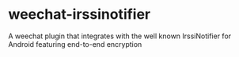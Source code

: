 weechat-irssinotifier
=====================

A weechat plugin that integrates with the well known IrssiNotifier for Android featuring end-to-end encryption